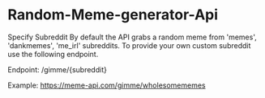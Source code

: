 # Random-Meme-generator-Api
Specify Subreddit
By default the API grabs a random meme from 'memes', 'dankmemes', 'me_irl' subreddits. To provide your own custom subreddit use the following endpoint.

Endpoint: /gimme/{subreddit}

Example: https://meme-api.com/gimme/wholesomememes
